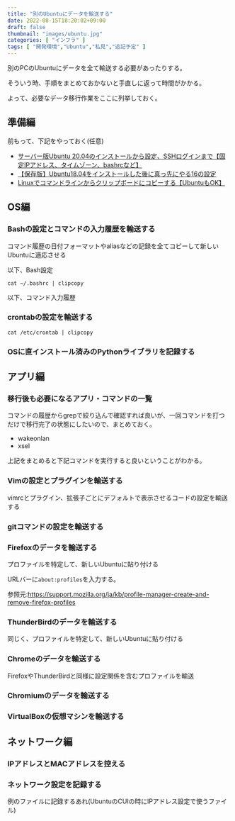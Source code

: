 ```yaml
---
title: "別のUbuntuにデータを輸送する"
date: 2022-08-15T18:20:02+09:00
draft: false
thumbnail: "images/ubuntu.jpg"
categories: [ "インフラ" ]
tags: [ "開発環境","Ubuntu","私見","追記予定" ]
---
```



別のPCのUbuntuにデータを全て輸送する必要があったりする。

そういう時、手順をまとめておかないと手直しに返って時間がかかる。

よって、必要なデータ移行作業をここに列挙しておく。


## 準備編

前もって、下記をやっておく(任意)

- [サーバー版Ubuntu 20.04のインストールから設定、SSHログインまで【固定IPアドレス、タイムゾーン、bashrcなど】](/post/startup-ubuntu2004-server/)
- [【保存版】Ubuntu18.04をインストールした後に真っ先にやる16の設定](/post/ubuntu1804-settings/)
- [Linuxでコマンドラインからクリップボードにコピーする【UbuntuもOK】](/post/linux-commandline-clipboard/)


## OS編

### Bashの設定とコマンドの入力履歴を輸送する

コマンド履歴の日付フォーマットやaliasなどの記録を全てコピーして新しいUbuntuに適応させる

以下、Bash設定

    cat ~/.bashrc | clipcopy

以下、コマンド入力履歴


### crontabの設定を輸送する

    cat /etc/crontab | clipcopy




### OSに直インストール済みのPythonライブラリを記録する










## アプリ編

### 移行後も必要になるアプリ・コマンドの一覧

コマンドの履歴からgrepで絞り込んで確認すれば良いが、一回コマンドを打つだけで移行完了の状態にしたいので、まとめておく。

- wakeonlan
- xsel

上記をまとめると下記コマンドを実行すると良いということがわかる。







### Vimの設定とプラグインを輸送する

vimrcとプラグイン、拡張子ごとにデフォルトで表示させるコードの設定を輸送する


### gitコマンドの設定を輸送する






### Firefoxのデータを輸送する

プロファイルを特定して、新しいUbuntuに貼り付ける

URLバーに`about:profiles`を入力する。

参照元:https://support.mozilla.org/ja/kb/profile-manager-create-and-remove-firefox-profiles




### ThunderBirdのデータを輸送する

同じく、プロファイルを特定して、新しいUbuntuに貼り付ける



### Chromeのデータを輸送する

FirefoxやThunderBirdと同様に設定関係を含むプロファイルを輸送


### Chromiumのデータを輸送する




### VirtualBoxの仮想マシンを輸送する







## ネットワーク編

### IPアドレスとMACアドレスを控える


### ネットワーク設定を記録する

例のファイルに記録するあれ(UbuntuのCUIの時にIPアドレス設定で使うファイル)








